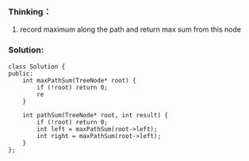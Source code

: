 ### Thinking：
1. record maximum along the path and return max sum from this node

### Solution:
```
class Solution {
public:
    int maxPathSum(TreeNode* root) {
        if (!root) return 0;
        re
    }

    int pathSum(TreeNode* root, int result) {
        if (!root) return 0;
        int left = maxPathSum(root->left); 
        int right = maxPathSum(root->left);
    }
};
```